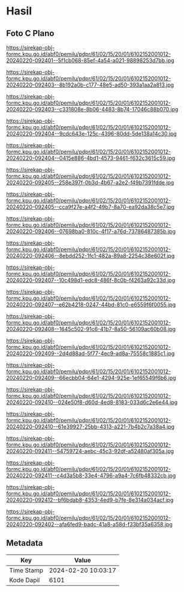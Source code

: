 # Hasil

## Foto C Plano

https://sirekap-obj-formc.kpu.go.id/abf0/pemilu/pdpr/61/02/15/20/01/6102152001012-20240220-092401--5f1cb068-85ef-4a54-a021-98898253d7bb.jpg

https://sirekap-obj-formc.kpu.go.id/abf0/pemilu/pdpr/61/02/15/20/01/6102152001012-20240220-092403--8b192a0b-c177-48e5-ad50-393a1aa2a813.jpg

https://sirekap-obj-formc.kpu.go.id/abf0/pemilu/pdpr/61/02/15/20/01/6102152001012-20240220-092403--c331808e-8b06-4483-8b74-17046c88b070.jpg

https://sirekap-obj-formc.kpu.go.id/abf0/pemilu/pdpr/61/02/15/20/01/6102152001012-20240220-092404--9cdc643e-125c-4396-80dd-5de138a14c30.jpg

https://sirekap-obj-formc.kpu.go.id/abf0/pemilu/pdpr/61/02/15/20/01/6102152001012-20240220-092404--0415e886-4bd1-4573-9461-f632c3615c59.jpg

https://sirekap-obj-formc.kpu.go.id/abf0/pemilu/pdpr/61/02/15/20/01/6102152001012-20240220-092405--258e397f-0b3d-4b67-a2e2-f49b7391fdde.jpg

https://sirekap-obj-formc.kpu.go.id/abf0/pemilu/pdpr/61/02/15/20/01/6102152001012-20240220-092405--cca9f27e-a4f2-49b7-8a70-ea92da38c5e7.jpg

https://sirekap-obj-formc.kpu.go.id/abf0/pemilu/pdpr/61/02/15/20/01/6102152001012-20240220-092406--07698ba0-810c-4f17-a76d-73786487385b.jpg

https://sirekap-obj-formc.kpu.go.id/abf0/pemilu/pdpr/61/02/15/20/01/6102152001012-20240220-092406--8ebdd252-1fc1-482a-89a8-2254c38e602f.jpg

https://sirekap-obj-formc.kpu.go.id/abf0/pemilu/pdpr/61/02/15/20/01/6102152001012-20240220-092407--10c498d1-edc8-486f-8c0b-f4263a92c33d.jpg

https://sirekap-obj-formc.kpu.go.id/abf0/pemilu/pdpr/61/02/15/20/01/6102152001012-20240220-092407--e62b4218-0247-44bd-81c0-e6559f6f0055.jpg

https://sirekap-obj-formc.kpu.go.id/abf0/pemilu/pdpr/61/02/15/20/01/6102152001012-20240220-092408--1645c502-91c6-41b7-8a50-56109ac60b08.jpg

https://sirekap-obj-formc.kpu.go.id/abf0/pemilu/pdpr/61/02/15/20/01/6102152001012-20240220-092409--2d4d88ad-5f77-4ec9-ad8a-75558c1885c1.jpg

https://sirekap-obj-formc.kpu.go.id/abf0/pemilu/pdpr/61/02/15/20/01/6102152001012-20240220-092409--66ecbb04-64e1-4294-925e-1ef65549f6b6.jpg

https://sirekap-obj-formc.kpu.go.id/abf0/pemilu/pdpr/61/02/15/20/01/6102152001012-20240220-092410--024e50f8-d60d-4ed8-8183-033d6c2e6e44.jpg

https://sirekap-obj-formc.kpu.go.id/abf0/pemilu/pdpr/61/02/15/20/01/6102152001012-20240220-092410--61e39927-25bb-4313-a221-7b4b2c7a38a4.jpg

https://sirekap-obj-formc.kpu.go.id/abf0/pemilu/pdpr/61/02/15/20/01/6102152001012-20240220-092411--54759724-aebc-45c3-92df-a52480af305a.jpg

https://sirekap-obj-formc.kpu.go.id/abf0/pemilu/pdpr/61/02/15/20/01/6102152001012-20240220-092411--c4d3a5b8-33e4-4796-a9a4-7c6fb48332cb.jpg

https://sirekap-obj-formc.kpu.go.id/abf0/pemilu/pdpr/61/02/15/20/01/6102152001012-20240220-092412--bf6bdab8-4353-4ed9-b7fe-8e314a034acf.jpg

https://sirekap-obj-formc.kpu.go.id/abf0/pemilu/pdpr/61/02/15/20/01/6102152001012-20240220-092402--afa6fed9-badc-41a8-a58d-f33bf35a6358.jpg


## Metadata

| Key        | Value               |
| ---------- | ------------------- |
| Time Stamp | 2024-02-20 10:03:17 |
| Kode Dapil | 6101                |



